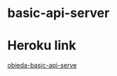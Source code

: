 # basic-api-server


# Heroku link  
[obieda-basic-api-serve](https://obieda-basic-api-server.herokuapp.com/)  

